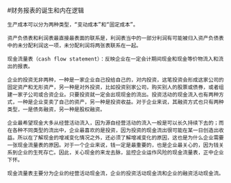 #财务报表的诞生和内在逻辑

`生产成本可以分为两种类型，“变动成本”和“固定成本”。`

`资产负债表和利润表最直接最表面的联系是，利润表当中的一部分利润有可能被归入资产负债表中的未分配利润这一项，未分配利润将两张表联系在一起。`

`现金流量表（cash flow statement）：反映企业在一定会计期间现金和现金等价物流入和流出的报表。`

`企业的投资无非两种，一种是一家企业自己投给自己的，对内投资，这笔投资会形成这家公司的固定资产和无形资产，另一种是对外投资，比如投资别家公司，购买别人的股票或债券，或者组建一家子公司或合资企业。只要投资就一定会出现现金的流出。投资活动的现金流入也有两种方式，一种是企业变卖了自己的资产，另一种是投资收益。对于企业来说，其融资方式也只有两种类型，一是债务融资，另一种是股权融资。`

`企业最希望现金大多从经营活动流入，因为源自经营活动的流入一般是可以长久持续下去的；而在各种不同类型的流出中，企业最喜欢的是投资，因为投资的现金流出很可能在某一日创造出收益。所以在了解现金的增减变化情况之外，还必须了解增减变化的原因，这也是为什么企业需要一张现金流量表的原因。对于一个企业来说，钱一定是最重要的，也是企业最关心的，因为钱关系到企业的生死存亡。因此，关心现金的来龙去脉，监控企业运作风险的现金流量表，正中企业下怀。`

`现金流量表主要分为企业的经营活动现金流，企业的投资活动现金流和企业的融资活动现金流。`
